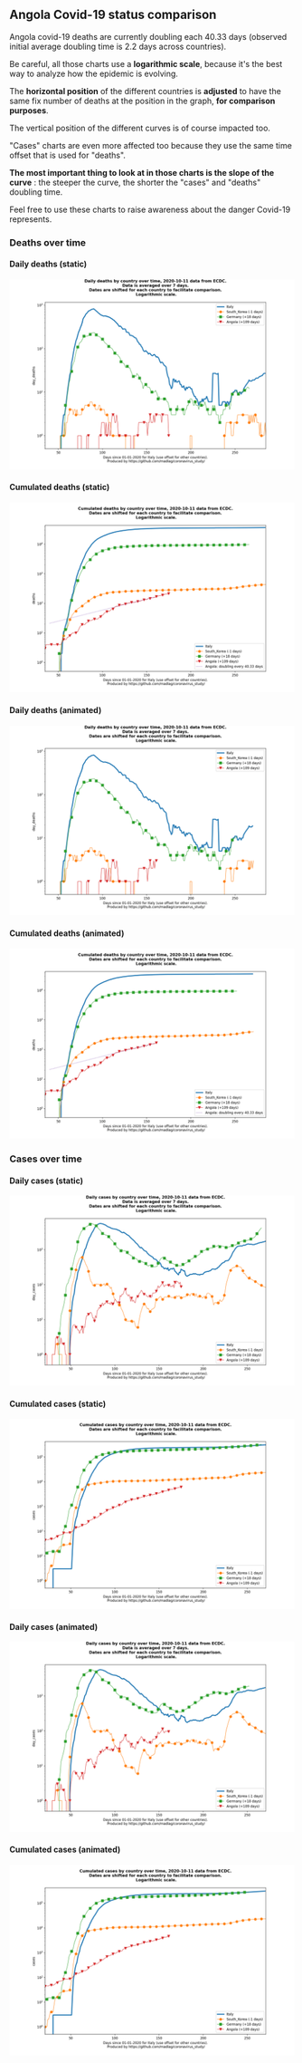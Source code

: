 ## Angola Covid-19 status comparison 

Angola covid-19 deaths are currently doubling each 40.33 days (observed initial average doubling time is 2.2 days across countries).



Be careful, all those charts use a **logarithmic scale**, because it's the best way to analyze how the epidemic is evolving.
 
The **horizontal position** of the different countries is **adjusted** to have the same fix number of deaths at the position in the graph, **for comparison purposes**.

The vertical position of the different curves is of course impacted too.

"Cases" charts are even more affected too because they use the same time offset that is used for "deaths".

**The most important thing to look at in those charts is the slope of the curve** : the steeper the curve, the shorter the "cases" and "deaths" doubling time.

Feel free to use these charts to raise awareness about the danger Covid-19 represents. 


 
### Deaths over time
 
#### Daily deaths (static)
![Angola covid-19 daily deaths static chart](https://raw.githubusercontent.com/madlag/coronavirus_study/master/notebooks/graphs/2020-10-11/countries/Angola/2020-10-11_Angola_day_deaths.png "Angola covid-19 day_deaths static chart")   
 
#### Cumulated deaths (static)
![Angola covid-19 cumulated deaths static chart](https://raw.githubusercontent.com/madlag/coronavirus_study/master/notebooks/graphs/2020-10-11/countries/Angola/2020-10-11_Angola_deaths.png "Angola covid-19 deaths static chart")   
 
#### Daily deaths (animated)
![Angola covid-19 daily deaths animated chart](https://raw.githubusercontent.com/madlag/coronavirus_study/master/notebooks/graphs/2020-10-11/countries/Angola/2020-10-11_Angola_day_deaths.gif "Angola covid-19 day_deaths animated chart")   
 
#### Cumulated deaths (animated)
![Angola covid-19 cumulated deaths animated chart](https://raw.githubusercontent.com/madlag/coronavirus_study/master/notebooks/graphs/2020-10-11/countries/Angola/2020-10-11_Angola_deaths.gif "Angola covid-19 deaths animated chart")   

 
### Cases over time
 
#### Daily cases (static)
![Angola covid-19 daily cases static chart](https://raw.githubusercontent.com/madlag/coronavirus_study/master/notebooks/graphs/2020-10-11/countries/Angola/2020-10-11_Angola_day_cases.png "Angola covid-19 day_cases static chart")   
 
#### Cumulated cases (static)
![Angola covid-19 cumulated cases static chart](https://raw.githubusercontent.com/madlag/coronavirus_study/master/notebooks/graphs/2020-10-11/countries/Angola/2020-10-11_Angola_cases.png "Angola covid-19 cases static chart")   
 
#### Daily cases (animated)
![Angola covid-19 daily cases animated chart](https://raw.githubusercontent.com/madlag/coronavirus_study/master/notebooks/graphs/2020-10-11/countries/Angola/2020-10-11_Angola_day_cases.gif "Angola covid-19 day_cases animated chart")   
 
#### Cumulated cases (animated)
![Angola covid-19 cumulated cases animated chart](https://raw.githubusercontent.com/madlag/coronavirus_study/master/notebooks/graphs/2020-10-11/countries/Angola/2020-10-11_Angola_cases.gif "Angola covid-19 cases animated chart")   

